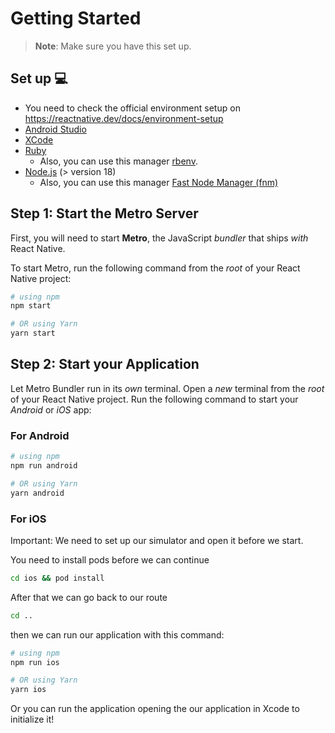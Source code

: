 # Getting Started

> **Note**: Make sure you have this set up.

## Set up 💻

- You need to check the official environment setup on https://reactnative.dev/docs/environment-setup
- [Android Studio](https://developer.android.com/studio)
- [XCode](https://developer.apple.com/download/all/)
- [Ruby](https://www.ruby-lang.org/en/documentation/installation/)
  - Also, you can use this manager [rbenv](https://github.com/rbenv/rbenv).
- [Node.js](https://nodejs.org/es/download) (> version 18)
  - Also, you can use this manager [Fast Node Manager (fnm)](https://github.com/Schniz/fnm)

## Step 1: Start the Metro Server

First, you will need to start **Metro**, the JavaScript _bundler_ that ships _with_ React Native.

To start Metro, run the following command from the _root_ of your React Native project:

```bash
# using npm
npm start

# OR using Yarn
yarn start
```

## Step 2: Start your Application

Let Metro Bundler run in its _own_ terminal. Open a _new_ terminal from the _root_ of your React Native project. Run the following command to start your _Android_ or _iOS_ app:

### For Android

```bash
# using npm
npm run android

# OR using Yarn
yarn android
```

### For iOS

Important: We need to set up our simulator and open it before we start.

You need to install pods before we can continue

```bash
cd ios && pod install
```

After that we can go back to our route

```bash
cd ..
```

then we can run our application with this command:

```bash
# using npm
npm run ios

# OR using Yarn
yarn ios
```

Or you can run the application opening the our application in Xcode to initialize it!
